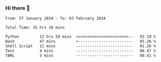 ### Hi there 👋

<!--
**ututono/ututono** is a ✨ _special_ ✨ repository because its `README.md` (this file) appears on your GitHub profile.

Here are some ideas to get you started:

- 🔭 I’m currently working on ...
- 🌱 I’m currently learning ...
- 👯 I’m looking to collaborate on ...
- 🤔 I’m looking for help with ...
- 💬 Ask me about ...
- 📫 How to reach me: ...
- 😄 Pronouns: ...
- ⚡ Fun fact: ...
-->



<!--START_SECTION:waka-->

```txt
From: 27 January 2024 - To: 03 February 2024

Total Time: 15 hrs 10 mins

Python         13 hrs 59 mins  >>>>>>>>>>>>>>>>>>>>>>>--   92.19 %
Bash           47 mins         >------------------------   05.26 %
Shell Script   11 mins         -------------------------   01.26 %
Text           4 mins          -------------------------   00.47 %
YAML           3 mins          -------------------------   00.41 %
```

<!--END_SECTION:waka-->
